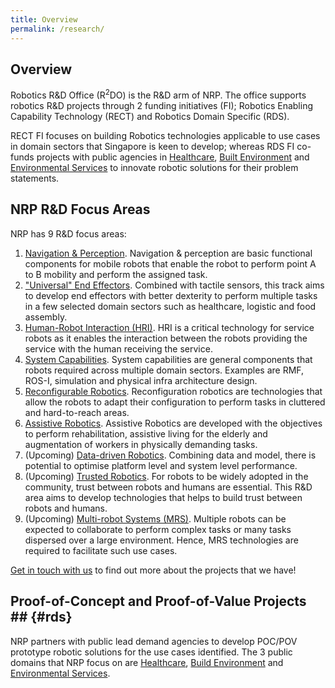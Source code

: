 ```yaml
---
title: Overview
permalink: /research/
---
```

## Overview  
Robotics R&D Office (R<sup>2</sup>DO) is the R&D arm of NRP. The office supports robotics R&D projects through 2 funding initiatives (FI); Robotics Enabling Capability Technology (RECT) and Robotics Domain Specific (RDS).

RECT FI focuses on building Robotics technologies applicable to use cases in domain sectors that Singapore is keen to develop; whereas RDS FI co-funds projects with public agencies in [Healthcare](/research/healthcare/), [Built Environment](/research/built-environment/) and [Environmental Services](/research/environment/) to innovate robotic solutions for their problem statements.
  
## NRP R&D Focus Areas

NRP has 9 R&D focus areas:

1. [Navigation & Perception](/research/nav-per/).
Navigation & perception are basic functional components for mobile robots that enable the robot to perform point A to B mobility and perform the assigned task.
2. ["Universal" End Effectors](/research/uni-end/).
Combined with tactile sensors, this track aims to develop end effectors with better dexterity to perform multiple tasks in a few selected domain sectors such as healthcare, logistic and food assembly.
3. [Human-Robot Interaction (HRI)](/research/hri/).
HRI is a critical technology for service robots as it enables the interaction between the robots providing the service with the human receiving the service.
4. [System Capabilities](/research/syscap/).
System capabilities are general components that robots required across multiple domain sectors. Examples are RMF, ROS-I, simulation and physical infra architecture design.
5. [Reconfigurable Robotics](/research/rec/).
Reconfiguration robotics are technologies that allow the robots to adapt their configuration to perform tasks in cluttered and hard-to-reach areas.
6. [Assistive Robotics](/research/assistive/).
Assistive Robotics are developed with the objectives to perform rehabilitation, assistive living for the elderly and augmentation of workers in physically demanding tasks.
7. (Upcoming) [Data-driven Robotics](/research/ddr/).
Combining data and model, there is potential to optimise platform level and system level performance.
8. (Upcoming) [Trusted Robotics](/research/trusted/).
For robots to be widely adopted in the community, trust between robots and humans are essential. This R&D area aims to develop technologies that helps to build trust between robots and humans.
9. (Upcoming) [Multi-robot Systems (MRS)](/research/mrs/).
Multiple robots can be expected to collaborate to perform complex tasks or many tasks dispersed over a large environment. Hence, MRS technologies are required to facilitate such use cases.

[Get in touch with us](/contact-us/) to find out more about the projects that we have!

## Proof-of-Concept and Proof-of-Value Projects ## {#rds}
NRP partners with public lead demand agencies to develop POC/POV prototype robotic solutions for the use cases identified. The 3 public domains that NRP focus on are [Healthcare](/research/healthcare/), [Build Environment](/research/built-environment/) and [Environmental Services](/research/environment/).